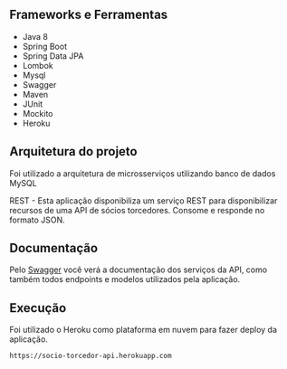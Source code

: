 ## Frameworks e Ferramentas

* Java 8
* Spring Boot
* Spring Data JPA
* Lombok
* Mysql
* Swagger
* Maven
* JUnit
* Mockito
* Heroku

## Arquitetura do projeto

Foi utilizado a arquitetura de microsserviços utilizando banco de dados MySQL

REST - Esta aplicação disponibiliza um serviço REST para disponibilizar recursos de uma API de sócios torcedores. Consome e responde no formato JSON.

## Documentação

Pelo [Swagger](https://socio-torcedor-api.herokuapp.com/swagger-ui.html) você verá a documentação dos serviços da API, como também todos endpoints e modelos utilizados pela aplicação.

## Execução

Foi utilizado o Heroku como plataforma em nuvem para fazer deploy da aplicação. 
```campanha
https://socio-torcedor-api.herokuapp.com
```
